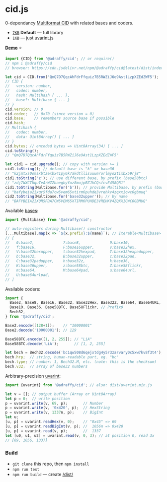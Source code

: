 # cid.js
0-dependancy [Multiformat CID](https://github.com/multiformats/cid/blob/master/README.md) with related bases and coders.

* [`7KB`](./dist/index.min.js) **Default** — full library
* [`1KB`](./dist/uvarint.min.js) — just [uvarint.js](./src/uvarint.js)

[**Demo**](https://adraffy.github.io/cid.js/test/demo.html) ⭐

```js
import {CID} from '@adraffy/cid'; // or require()
// npm i @adraffy/cid
// browser: https://cdn.jsdelivr.net/npm/@adraffy/cid@latest/dist/index.min.js

let cid = CID.from('QmQ7D7QqcAhFdrFfquiz7B5RWZiJ6e9Ast1LzpXZEdZWF5');
// CID {
//   version: number,
//   codec: number,
//   hash: Multihash { ... },
//   base?: Multibase { ... }
// }
cid.version; // 0
cid.codec;   // 0x70 (since version = 0)
cid.base;    // remembers source base if possible
cid.hash;
// Multihash {
//   codec: number,
//   data: Uint8Array() [ ... ]
// }
cid.bytes; // encoded bytes => Uint8Array(34) [ ... ]
cid.toString();
// "QmQ7D7QqcAhFdrFfquiz7B5RWZiJ6e9Ast1LzpXZEdZWF5"

let cid1 = cid.upgrade(); // copy with version >= 1
cid1.toString(); // default base is "k" => base36
// "k2jmtxs0omsxbtzexbx41py6k7akdtllisuuumrorlmyo2tixbx59rj8"
cid1.toString('z'); // use different base, by prefix (base58btc)
// "zdj7WXCTUquTeArWZZbaegbyYuz8mujpBZJkCQsfcvE458QR1" 
cid1.toString(Multibase.for('b')); // provide Multibase, by prefix (base32)
// "bafybeia2ixqr5fda7cw5vem65xtirm6puhde3vrehkv4zqxxicwc6gbmuq" 
cid2.toString(Multibase.for('base32upper')); // by name
// "BAFYBEIA2IXQR5FDA7CW5VEM65XTIRM6PUHDE3VREHKV4ZQXXICWC6GBMUQ" 
```
Available [bases](./src/bases.js#L69):
```js
import {Multibase} from '@adraffy/cid';

// auto-registers during Multibase() constructor
[...Multibase].map(x => `${x.prefix}:${name}`); // Iterable<Multibase>
// [
//   0:base2,             7:base8,             9:base10,           
//   f:base16,            F:base16upper,       v:base32hex,        
//   V:base32hexupper,    t:base32hexpad,      T:base32hexpadupper,
//   b:base32,            B:base32upper,       c:base32pad,        
//   C:base32padupper,    h:base32z,           k:base36,           
//   K:base36upper,       z:base58btc,         Z:base58flickr,     
//   m:base64,            M:base64pad,         u:base64url,        
//   U:base64urlpad,     
// ]
```
Available coders:
```js
import {
  Base2, Base8, Base16, Base32, Base32Hex, Base32Z, Base64, Base64URL, // RFC4648
  Base10, Base36, Base58BTC, Base58Flickr, // Prefix0
  Bech32,
} from '@adraffy/cid';

Base2.encode([128+1]);    // "10000001"
Base2.decode('10000001'); // 129

Base58BTC.encode([1, 2, 255]); // "LiA"
Base58BTC.decode('LiA');       // [1, 2, 255]

let bech = Bech32.decode('bc1qw508d6qejxtdg4y5r3zarvary0c5xw7kv8f3t4');
bech.hrp;  // string, human-readable part, eg. "bc"
bech.type; // number: 1, Bech32.M, etc. (note: this is the checksum)
bech.v32;  // array of base32 numbers
```

Arbitrary-precision [uvarint](./src/uvarint.js):
```js
import {uvarint} from '@adraffy/cid'; // also: dist/uvarint.min.js

let v = []; // output buffer (Array or Uint8Array)
let p = 0;  // write position
p = uvarint.write(v, 69, p);       // Number
p = uvarint.write(v, '0x420', p);  // HexString
p = uvarint.write(v, 1337n, p);    // BigInt
let u;
[u, p] = uvarint.readHex(v, 0);    // "0x45" => 69
[u, p] = uvarint.readBigInt(v, p); //  1056n => 0x420
[u, p] = uvarint.read(v, p);       //  1337
let [u0, u1, u2] = uvarint.read(v, 0, 3); // at position 0, read 3x
// [69, 1056, 1337]
```

### Build

* `git clone` this repo, then `npm install` 
* `npm run test`
* `npm run build` — create [/dist/](./dist/)

